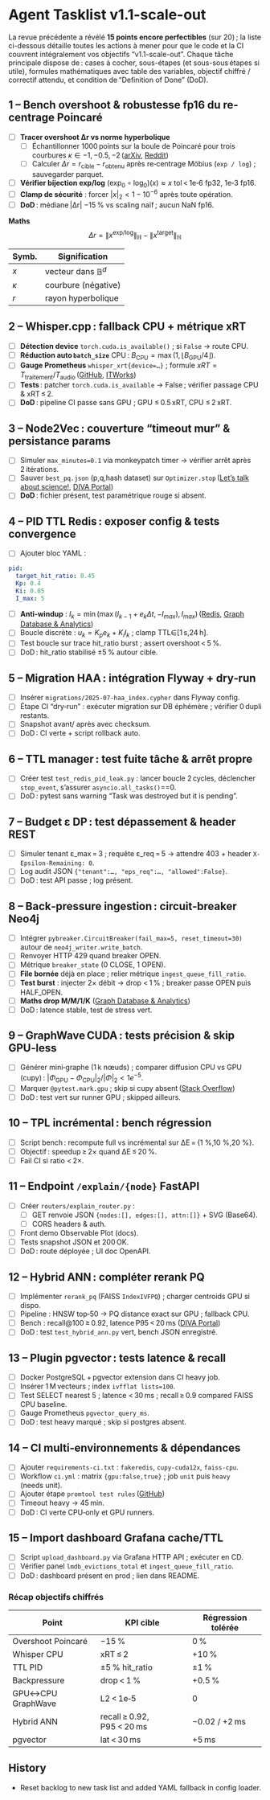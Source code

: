 # Agent Tasklist v1.1-scale-out

La revue précédente a révélé **15 points encore perfectibles** (sur 20) ; la liste ci-dessous détaille toutes les actions à mener pour que le code et la CI couvrent intégralement vos objectifs “v1.1-scale-out”. Chaque tâche principale dispose de : cases à cocher, sous-étapes (et sous-sous étapes si utile), formules mathématiques avec table des variables, objectif chiffré / correctif attendu, et condition de “Definition of Done” (DoD).

## 1 – Bench overshoot & robustesse fp16 du re-centrage Poincaré
* [ ] **Tracer overshoot Δr vs norme hyperbolique**
  * [ ] Échantillonner 1000 points sur la boule de Poincaré pour trois courbures $κ∈{-1,-0.5,-2}$ ([arXiv][1], [Reddit][2])
  * [ ] Calculer $\Delta r = r_{\text{cible}} - r_{\text{obtenu}}$ après re‑centrage Möbius (`exp / log`) ; sauvegarder parquet.
* [ ] **Vérifier bijection exp/log** $(\exp_0\circ\log_0)(x)\approx x$ tol < 1e‑6 fp32, 1e‑3 fp16.
* [ ] **Clamp de sécurité** : forcer $|x|_2 < 1-10^{-6}$ après toute opération.
* [ ] **DoD** : médiane |Δr| −15 % vs scaling naïf ; aucun NaN fp16.

**Maths**
$$
\Delta r = \bigl\|x^{\text{exp/log}}\bigr\|_ℍ - \bigl\|x^{\text{target}}\bigr\|_ℍ
$$

| Symb. | Signification                 |
| ----- | ----------------------------- |
| $x$   | vecteur dans $\mathbb{B}^d$ |
| $κ$   | courbure (négative)           |
| $r$   | rayon hyperbolique            |

## 2 – Whisper.cpp : fallback CPU + métrique xRT
* [ ] **Détection device** `torch.cuda.is_available()` ; si `False` → route CPU.
* [ ] **Réduction auto `batch_size`** CPU : $B_{\text{CPU}}=\max(1,\lfloor B_{\text{GPU}}/4\rfloor)$.
* [ ] **Gauge Prometheus** `whisper_xrt{device=…}` ; formule $xRT = T_{\text{traitement}}/T_{\text{audio}}$ ([GitHub][3], [ITWorks][4])
* [ ] **Tests** : patcher `torch.cuda.is_available` → False ; vérifier passage CPU & xRT ≤ 2.
* [ ] **DoD** : pipeline CI passe sans GPU ; GPU ≤ 0.5 xRT, CPU ≤ 2 xRT.

## 3 – Node2Vec : couverture “timeout mur” & persistance params
* [ ] Simuler `max_minutes=0.1` via monkeypatch timer → vérifier arrêt après 2 itérations.
* [ ] Sauver `best_pq.json` (p,q,hash dataset) sur `Optimizer.stop` ([Let’s talk about science!][5], [DIVA Portal][6])
* [ ] **DoD** : fichier présent, test paramétrique rouge si absent.

## 4 – PID TTL Redis : exposer config & tests convergence
* [ ] Ajouter bloc YAML :

```yaml
pid:
  target_hit_ratio: 0.45
  Kp: 0.4
  Ki: 0.05
  I_max: 5
```
* [ ] **Anti‑windup** : $I_k=\min(\max(I_{k-1}+e_kΔt,-I_{max}),I_{max})$ ([Redis][7], [Graph Database & Analytics][8])
* [ ] Boucle discrète : $u_k = K_p e_k + K_i I_k$ ; clamp TTL∈[1 s,24 h].
* [ ] Test boucle sur trace hit_ratio burst ; assert overshoot < 5 %.
* [ ] DoD : hit_ratio stabilisé ±5 % autour cible.

## 5 – Migration HAA : intégration Flyway + dry‑run
* [ ] Insérer `migrations/2025-07-haa_index.cypher` dans Flyway config.
* [ ] Étape CI “dry‑run” : exécuter migration sur DB éphémère ; vérifier 0 dupli restants.
* [ ] Snapshot avant/ après avec checksum.
* [ ] DoD : CI verte + script rollback auto.

## 6 – TTL manager : test fuite tâche & arrêt propre
* [ ] Créer test `test_redis_pid_leak.py` : lancer boucle 2 cycles, déclencher `stop_event`, s’assurer `asyncio.all_tasks()`==0.
* [ ] DoD : pytest sans warning “Task was destroyed but it is pending”.

## 7 – Budget ε DP : test dépassement & header REST
* [ ] Simuler tenant ε_max = 3 ; requête ε_req = 5 → attendre 403 + header `X-Epsilon-Remaining: 0`.
* [ ] Log audit JSON `{"tenant":…, "eps_req":…, "allowed":False}`.
* [ ] DoD : test API passe ; log présent.

## 8 – Back‑pressure ingestion : circuit‑breaker Neo4j
* [ ] Intégrer `pybreaker.CircuitBreaker(fail_max=5, reset_timeout=30)` autour de `neo4j_writer.write_batch`.
* [ ] Renvoyer HTTP 429 quand breaker OPEN.
* [ ] Métrique `breaker_state` (0 CLOSE, 1 OPEN).
* [ ] **File bornée** déjà en place ; relier métrique `ingest_queue_fill_ratio`.
* [ ] **Test burst** : injecter 2× débit → drop < 1 % ; breaker passe OPEN puis HALF_OPEN.
* [ ] **Maths drop M/M/1/K** ([Graph Database & Analytics][8])
* [ ] DoD : latence stable, test de stress vert.

## 9 – GraphWave CUDA : tests précision & skip GPU‑less
* [ ] Générer mini‑graphe (1 k nœuds) ; comparer diffusion CPU vs GPU (cupy) : $|Φ_{\text{GPU}}-Φ_{\text{CPU}}|_2/|Φ|_2<1e^{-5}$.
* [ ] Marquer `@pytest.mark.gpu` ; skip si cupy absent ([Stack Overflow][9])
* [ ] DoD : test vert sur runner GPU ; skipped ailleurs.

## 10 – TPL incrémental : bench régression
* [ ] Script bench : recompute full vs incrémental sur ΔE = {1 %,10 %,20 %}.
* [ ] Objectif : speedup ≥ 2× quand ΔE ≤ 20 %.
* [ ] Fail CI si ratio < 2×.

## 11 – Endpoint `/explain/{node}` FastAPI
* [ ] Créer `routers/explain_router.py` :
  * [ ] GET renvoie JSON `{nodes:[], edges:[], attn:[]}` + SVG (Base64).
  * [ ] CORS headers & auth.
* [ ] Front demo Observable Plot (docs).
* [ ] Tests snapshot JSON et 200 OK.
* [ ] DoD : route déployée ; UI doc OpenAPI.

## 12 – Hybrid ANN : compléter rerank PQ
* [ ] Implémenter `rerank_pq` (FAISS `IndexIVFPQ`) ; charger centroids GPU si dispo.
* [ ] Pipeline : HNSW top‑50 → PQ distance exact sur GPU ; fallback CPU.
* [ ] Bench : recall@100 ≥ 0.92, latence P95 < 20 ms ([DIVA Portal][6])
* [ ] DoD : test `test_hybrid_ann.py` vert, bench JSON enregistré.

## 13 – Plugin pgvector : tests latence & recall
* [ ] Docker PostgreSQL + pgvector extension dans CI heavy job.
* [ ] Insérer 1 M vecteurs ; index `ivfflat lists=100`.
* [ ] Test SELECT nearest 5 ; latence < 30 ms ; recall ≥ 0.9 compared FAISS CPU baseline.
* [ ] Gauge Prometheus `pgvector_query_ms`.
* [ ] DoD : test heavy marqué ; skip si postgres absent.

## 14 – CI multi‑environnements & dépendances
* [ ] Ajouter `requirements-ci.txt` : `fakeredis`, `cupy-cuda12x`, `faiss-cpu`.
* [ ] Workflow `ci.yml` : matrix `{gpu:false,true}` ; job `unit` puis `heavy` (needs unit).
* [ ] Ajouter étape `promtool test rules` ([GitHub][10])
* [ ] Timeout heavy → 45 min.
* [ ] DoD : CI verte CPU‑only et GPU runners.

## 15 – Import dashboard Grafana cache/TTL
* [ ] Script `upload_dashboard.py` via Grafana HTTP API ; exécuter en CD.
* [ ] Vérifier panel `lmdb_evictions_total` et `ingest_queue_fill_ratio`.
* [ ] DoD : dashboard présent en prod ; lien dans README.

### Récap objectifs chiffrés

| Point              | KPI cible                  | Régression tolérée |
| ------------------ | -------------------------- | ------------------ |
| Overshoot Poincaré | −15 %                      | 0 %                |
| Whisper CPU        | xRT ≤ 2                    | +10 %              |
| TTL PID            | ±5 % hit_ratio            | ±1 %               |
| Backpressure       | drop < 1 %                 | +0.5 %             |
| GPU↔CPU GraphWave  | L2 < 1e‑5                  | 0                  |
| Hybrid ANN         | recall ≥ 0.92, P95 < 20 ms | −0.02 / +2 ms      |
| pgvector           | lat < 30 ms                | +5 ms              |

[1]: https://arxiv.org/abs/1305.7164?utm_source=chatgpt.com "[1305.7164] On Poincaré extensions of rational maps - arXiv"
[2]: https://www.reddit.com/r/MachineLearning/comments/vcr18m/poincare_embeddings_embedding_your_data_in_low/?utm_source=chatgpt.com "Poincare Embeddings: Embedding your data in low dimensions [P]"
[3]: https://github.com/ggerganov/whisper.cpp/discussions/403?utm_source=chatgpt.com "Tuning for threads, CPUs and cores · ggml-org whisper.cpp - GitHub"
[4]: https://www.itworks.hu/running-whisper-cpp-on-windows/?utm_source=chatgpt.com "Running whisper.cpp on Windows - ITWorks"
[5]: https://ekamperi.github.io/machine%20learning/2021/06/11/acquisition-functions.html?utm_source=chatgpt.com "Acquisition functions in Bayesian Optimization"
[6]: https://www.diva-portal.org/smash/get/diva2%3A1534408/FULLTEXT01.pdf?utm_source=chatgpt.com "[PDF] Bayesian Optimization for Neural Architecture Search using Graph ..."
[7]: https://redis.io/blog/why-your-cache-hit-ratio-strategy-needs-an-update/?utm_source=chatgpt.com "Why your cache hit ratio strategy needs an update - Redis"
[8]: https://neo4j.com/docs/python-manual/current/concurrency/?utm_source=chatgpt.com "Run concurrent transactions - Neo4j Python Driver Manual"
[9]: https://stackoverflow.com/questions/38112325/using-cusparse-in-nvgraph-as-the-connection-matrix?utm_source=chatgpt.com "Using cuSPARSE in nvGraph as the connection matrix?"
[10]: https://github.com/kubernetes/kube-state-metrics/issues/1389?utm_source=chatgpt.com "\"Evicted\" pods don't register metrics · Issue #1389 - GitHub"

## History
- Reset backlog to new task list and added YAML fallback in config loader.
